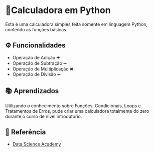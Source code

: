 # 🧮Calculadora em Python

Esta é uma calculadora simples feita somente em linguagem Python, contendo as funções básicas.


## ⚙ Funcionalidades

- Operação de Adição ➕
- Operação de Subtração ➖
- Operação de Multiplicação ✖
- Operação de Divisão ➗


## 📚 Aprendizados

Utilizando o conhecimento sobre Funções, Condicionais, Loops e Tratamentos de Erros, pude criar uma calculadora totalmente do zero durante o curso de nível introdutório.


## 🔗 Referência

 - [Data Science Academy](https://www.datascienceacademy.com.br/start)

